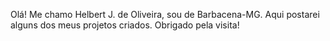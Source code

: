 Olá! Me chamo Helbert J. de Oliveira, sou de Barbacena-MG. Aqui postarei alguns dos meus projetos criados. Obrigado pela visita!